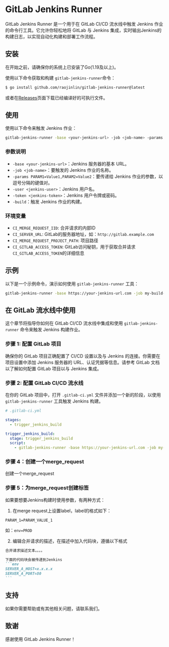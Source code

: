 # GitLab Jenkins Runner

GitLab Jenkins Runner 是一个用于在 GitLab CI/CD 流水线中触发 Jenkins 作业的命令行工具。它允许你轻松地将 GitLab 与 Jenkins 集成，实时输出Jenkins的构建日志，以实现自动化构建和部署工作流程。

## 安装

在开始之前，请确保你的系统上已安装了Go(1.19及以上)。

使用以下命令获取和构建 `gitlab-jenkins-runner`命令：

```bash
$ go install github.com/raojinlin/gitlab-jenkins-runner@latest
```

或者在[Releases](https://github.com/raojinlin/gitlab-jenkins-runner/releases)页面下载已经编译好的可执行文件。


## 使用

使用以下命令来触发 Jenkins 作业：

```bash
gitlab-jenkins-runner -base <your-jenkins-url> -job <job-name> -params PARAM1=Value1,PARAM2=Value2 -user <jenkins-user> -token <jenkins-token> -build
```

### 参数说明

- `-base <your-jenkins-url>`：Jenkins 服务器的基本 URL。
- `-job <job-name>`：要触发的 Jenkins 作业的名称。
- `-params PARAM1=Value1,PARAM2=Value2`：要传递给 Jenkins 作业的参数，以逗号分隔的键值对。
- `-user <jenkins-user>`：Jenkins 用户名。
- `-token <jenkins-token>`：Jenkins 用户令牌或密码。
- `-build`：触发 Jenkins 作业的构建。

### 环境变量

- `CI_MERGE_REQUEST_IID`: 合并请求的内部ID
- `CI_SERVER_URL`: GitLab的服务器地址，如：`http://gitlab.example.com`
- `CI_MERGE_REQUEST_PROJECT_PATH`: 项目路径
- `CI_GITLAB_ACCESS_TOKEN`: GitLab访问秘钥，用于获取合并请求`CI_GITLAB_ACCESS_TOKEN`的详细信息

## 示例

以下是一个示例命令，演示如何使用 `gitlab-jenkins-runner` 工具：

```bash
gitlab-jenkins-runner -base https://your-jenkins-url.com -job my-build-job -params BRANCH=main,ENV=prod -user jenkinsuser -token myapitoken -build
```

## 在 GitLab 流水线中使用

这个章节将指导你如何在 GitLab CI/CD 流水线中集成和使用 `gitlab-jenkins-runner` 命令来触发 Jenkins 构建作业。

### 步骤 1: 配置 GitLab 项目

确保你的 GitLab 项目正确配置了 CI/CD 设置以及与 Jenkins 的连接。你需要在项目设置中添加 Jenkins 服务器的 URL、认证凭据等信息。请参考 GitLab 文档以了解如何配置 GitLab 项目以与 Jenkins 集成。

### 步骤 2: 配置 GitLab CI/CD 流水线

在你的 GitLab 项目中，打开 `.gitlab-ci.yml` 文件并添加一个新的阶段，以使用 `gitlab-jenkins-runner` 工具触发 Jenkins 构建。

```yaml
# .gitlab-ci.yml

stages:
  - trigger_jenkins_build

trigger_jenkins_build:
  stage: trigger_jenkins_build
  script:
    - gitlab-jenkins-runner -base https://your-jenkins-url.com -job my-build-job -params BRANCH=$CI_MERGE_REQUEST_SOURCE_BRANCH,ENV=prod,${CI_MERGE_REQUEST_LABELS} -user jenkinsuser -token myapitoken -build

```

### 步骤 4：创建一个merge_request
创建一个merge_request

### 步骤 5：为merge_request创建标签
如果要想要Jenkins构建时使用参数，有两种方式：

1. 在merge request上设置label，label的格式如下：
```
PARAM_1=PARAM_VALUE_1
```

如：`env=PROD`

2. 编辑合并请求的描述，在描述中加入代码块，遵循以下格式
````markdown
合并请求描述文本。。。。

下面的代码块会被传递到Jenkins
```env
SERVER_A_HOST=x.x.x.x
SERVER_A_PORT=80
```
````

## 支持

如果你需要帮助或有其他相关问题，请联系我们。

## 致谢

感谢使用 GitLab Jenkins Runner！
